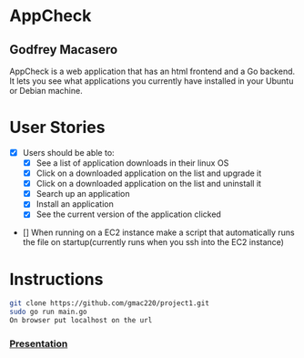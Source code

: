 # AppCheck
## Godfrey Macasero
AppCheck is a web application that has an html frontend and a Go backend. It lets you see what applications you currently have installed in your Ubuntu or Debian machine.

# User Stories
- [x] Users should be able to:
    - [x] See a list of application downloads in their linux OS
    - [x] Click on a downloaded application on the list and upgrade it
    - [x] Click on a downloaded application on the list and uninstall it
    - [x] Search up an application
    - [x] Install an application
    - [x] See the current version of the application clicked
- [] When running on a EC2 instance make a script that automatically runs the file on startup(currently runs when you ssh into the EC2 instance)

# Instructions
```bash
git clone https://github.com/gmac220/project1.git
sudo go run main.go
On browser put localhost on the url
```
### [Presentation](https://gitpitch.com/gmac220/project1/master)